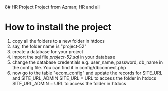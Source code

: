 8# HR Project
 Project from Azman; HR and all

# How to install the project
1. copy all the folders to a new folder in htdocs
2. say, the folder name is "project-52"
3. create a database for your project
4. import the sql file *project-52.sql* in your database
5. change the database credentials e.g. user_name, password, db_name in the config file. You can find it in config/dbconnect.php
6. now go to the table "ecom_config" and update the records for SITE_URL and SITE_URL_ADMIN
     SITE_URL = URL to access the folder in htdocs
     SITE_URL_ADMIN = URL to access the folder in htdocs
